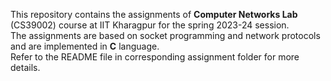 This repository contains the assignments of **Computer Networks Lab** (CS39002) course at IIT Kharagpur for the spring 2023-24 session.
<br>
The assignments are based on socket programming and network protocols and are implemented in **C** language.
<br>
Refer to the README file in corresponding assignment folder for more details.